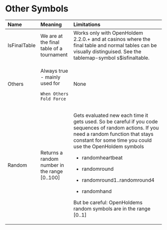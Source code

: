 # Other Symbols

<table>
<thead>
<tr class="header">
<th style="text-align: left;">Name</th>
<th style="text-align: left;">Meaning</th>
<th style="text-align: left;">Limitations</th>
</tr>
</thead>
<tbody>
<tr class="odd">
<td style="text-align: left;">IsFinalTable</td>
<td style="text-align: left;">We are at the final table of a
tournament</td>
<td style="text-align: left;">Works only with OpenHoldem 2.2.0.+ and at
casinos where the final table and normal tables can be visually
distinguised. See the tablemap-symbol s$isfinaltable.</td>
</tr>
<tr class="even">
<td style="text-align: left;">Others</td>
<td style="text-align: left;"><p>Always true - mainly used for</p>
<pre><code>When Others Fold Force</code></pre></td>
<td style="text-align: left;">None</td>
</tr>
<tr class="odd">
<td style="text-align: left;">Random</td>
<td style="text-align: left;">Returns a random number in the range
<span>[</span>0..100<span>]</span></td>
<td style="text-align: left;"><p>Gets evaluated new each time it gets
used. So be careful if you code sequences of random actions. If you need
a random function that stays constant for some time you could use the
OpenHoldem symbols</p>
<ul>
<li><p>randomheartbeat</p></li>
<li><p>randomround</p></li>
<li><p>randomround1..randomround4</p></li>
<li><p>randomhand</p></li>
</ul>
<p>But be careful: OpenHoldems random symbols are in the range
<span>[</span>0..1<span>]</span></p></td>
</tr>
</tbody>
</table>
